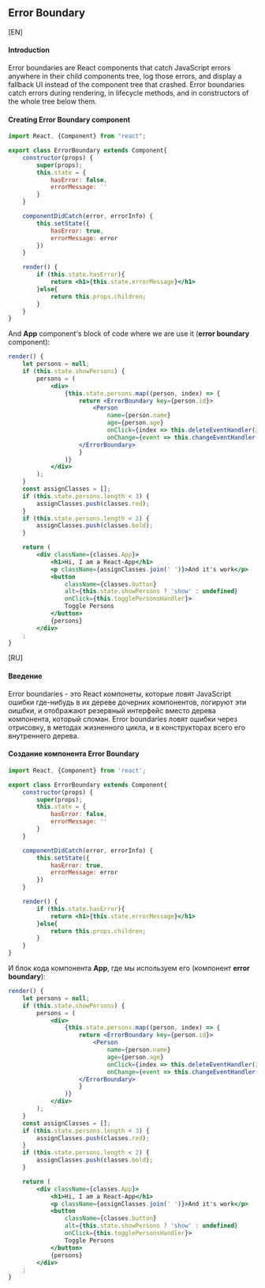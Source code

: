 ## Error Boundary

[EN]

#### Introduction

Error boundaries are React components that catch JavaScript errors anywhere in their child components tree, log those errors, and display a fallback UI instead of the component tree that crashed. Error boundaries catch errors during rendering, in lifecycle methods, and in constructors of the whole tree below them.

#### Creating Error Boundary component

```jsx
import React, {Component} from "react";

export class ErrorBoundary extends Component{
    constructor(props) {
        super(props);
        this.state = {
            hasError: false,
            errorMessage: ''
        }
    }

    componentDidCatch(error, errorInfo) {
        this.setState({
            hasError: true,
            errorMessage: error
        })
    }

    render() {
        if (this.state.hasError){
            return <h1>{this.state.errorMessage}</h1>
        }else{
            return this.props.children;
        }
    }
}
```

And **App** component's block of code where we are use it (**error boundary** component): 

```jsx
render() {
    let persons = null;
    if (this.state.showPersons) {
        persons = (
            <div>
                {this.state.persons.map((person, index) => {
                    return <ErrorBoundary key={person.id}>
                        <Person
                            name={person.name}
                            age={person.age}
                            onClick={index => this.deleteEventHandler(index)}
                            onChange={event => this.changeEventHandler(event, person.id)}/>
                    </ErrorBoundary>
                    }
                )}
            </div>
        );
    }
    const assignClasses = [];
    if (this.state.persons.length < 3) {
        assignClasses.push(classes.red);
    }
    if (this.state.persons.length < 2) {
        assignClasses.push(classes.bold);
    }

    return (
        <div className={classes.App}>
            <h1>Hi, I am a React-App</h1>
            <p className={assignClasses.join(' ')}>And it's work</p>
            <button
                className={classes.button}
                alt={this.state.showPersons ? 'show' : undefined}
                onClick={this.togglePersonsHandler}>
                Toggle Persons
            </button>
            {persons}
        </div>
    ;
}
```

[RU]

#### Введение

Error boundaries - это React компонеты, которые ловят JavaScript ошибки  где-нибудь в их дереве дочерних компонентов, логируют эти оишбки, и отображают резервный интерфейс вместо дерева компонента, который сломан. Error boundaries ловят ошибки через отрисовку, в методах жизненного цикла, и в конструкторах всего его внутреннего дерева.

#### Создание компонента Error Boundary

```jsx
import React, {Component} from 'react';

export class ErrorBoundary extends Component{
    constructor(props) {
        super(props);
        this.state = {
            hasError: false,
            errorMessage: ''
        }
    }

    componentDidCatch(error, errorInfo) {
        this.setState({
            hasError: true,
            errorMessage: error
        })
    }

    render() {
        if (this.state.hasError){
            return <h1>{this.state.errorMessage}</h1>
        }else{
            return this.props.children;
        }
    }
}
```

И блок кода компонента **App**, где мы используем его (компонент **error boundary**): 

```jsx
render() {
    let persons = null;
    if (this.state.showPersons) {
        persons = (
            <div>
                {this.state.persons.map((person, index) => {
                    return <ErrorBoundary key={person.id}>
                        <Person
                            name={person.name}
                            age={person.age}
                            onClick={index => this.deleteEventHandler(index)}
                            onChange={event => this.changeEventHandler(event, person.id)}/>
                    </ErrorBoundary>
                    }
                )}
            </div>
        );
    }
    const assignClasses = [];
    if (this.state.persons.length < 3) {
        assignClasses.push(classes.red);
    }
    if (this.state.persons.length < 2) {
        assignClasses.push(classes.bold);
    }

    return (
        <div className={classes.App}>
            <h1>Hi, I am a React-App</h1>
            <p className={assignClasses.join(' ')}>And it's work</p>
            <button
                className={classes.button}
                alt={this.state.showPersons ? 'show' : undefined}
                onClick={this.togglePersonsHandler}>
                Toggle Persons
            </button>
            {persons}
        </div>
    ;
}
```
